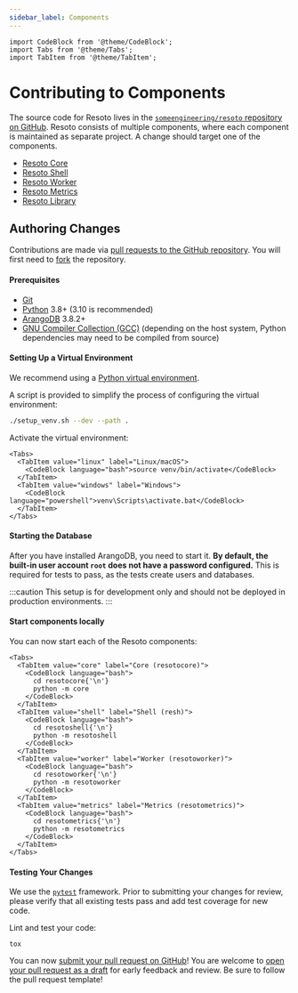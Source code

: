 ```yaml
---
sidebar_label: Components
---
```


```mdx-code-block
import CodeBlock from '@theme/CodeBlock';
import Tabs from '@theme/Tabs';
import TabItem from '@theme/TabItem';
```

# Contributing to Components

The source code for Resoto lives in the [`someengineering/resoto` repository on GitHub](https://github.com/someengineering/resoto).
Resoto consists of multiple components, where each component is maintained as separate project.
A change should target one of the components.

- [Resoto Core](https://github.com/someengineering/resoto/tree/main/resotocore)
- [Resoto Shell](https://github.com/someengineering/resoto/tree/main/resotoshell)
- [Resoto Worker](https://github.com/someengineering/resoto/tree/main/resotoworker)
- [Resoto Metrics](https://github.com/someengineering/resoto/tree/main/resotometrics)
- [Resoto Library](https://github.com/someengineering/resoto/tree/main/resotolib)

## Authoring Changes

Contributions are made via [pull requests to the GitHub repository](https://github.com/someengineering/resoto/pulls).
You will first need to [fork](https://docs.github.com/get-started/quickstart/fork-a-repo) the repository.

#### Prerequisites

- [Git](https://git-scm.com)
- [Python](https://python.org) 3.8+ (3.10 is recommended)
- [ArangoDB](https://arangodb.com) 3.8.2+
- [GNU Compiler Collection (GCC)](https://gcc.gnu.org) (depending on the host system, Python dependencies may need to be compiled from source)

#### Setting Up a Virtual Environment

We recommend using a [Python virtual environment](https://docs.python.org/3/tutorial/venv.html).

A script is provided to simplify the process of configuring the virtual environment:

```bash
./setup_venv.sh --dev --path .
```

Activate the virtual environment:

```mdx-code-block
<Tabs>
  <TabItem value="linux" label="Linux/macOS">
    <CodeBlock language="bash">source venv/bin/activate</CodeBlock>
  </TabItem>
  <TabItem value="windows" label="Windows">
    <CodeBlock language="powershell">venv\Scripts\activate.bat</CodeBlock>
  </TabItem>
</Tabs>
```

#### Starting the Database

After you have installed ArangoDB, you need to start it.
**By default, the built-in user account `root` does not have a password configured.** This is required for tests to pass, as the tests create users and databases.

:::caution
This setup is for development only and should not be deployed in production environments.
:::

#### Start components locally

You can now start each of the Resoto components:

```mdx-code-block
<Tabs>
  <TabItem value="core" label="Core (resotocore)">
    <CodeBlock language="bash">
      cd resotocore{'\n'}
      python -m core
    </CodeBlock>
  </TabItem>
  <TabItem value="shell" label="Shell (resh)">
    <CodeBlock language="bash">
      cd resotoshell{'\n'}
      python -m resotoshell
    </CodeBlock>
  </TabItem>
  <TabItem value="worker" label="Worker (resotoworker)">
    <CodeBlock language="bash">
      cd resotoworker{'\n'}
      python -m resotoworker
    </CodeBlock>
  </TabItem>
  <TabItem value="metrics" label="Metrics (resotometrics)">
    <CodeBlock language="bash">
      cd resotometrics{'\n'}
      python -m resotometrics
    </CodeBlock>
  </TabItem>
</Tabs>
```

#### Testing Your Changes

We use the [`pytest`](https://pytest.org) framework. Prior to submitting your changes for review, please verify that all existing tests pass and add test coverage for new code.

Lint and test your code:

```shell
tox
```

You can now [submit your pull request on GitHub](https://github.com/someengineering/resoto/pulls)! You are welcome to [open your pull request as a draft](https://docs.github.com/pull-requests/collaborating-with-pull-requests/proposing-changes-to-your-work-with-pull-requests/about-pull-requests#draft-pull-requests) for early feedback and review. Be sure to follow the pull request template!
